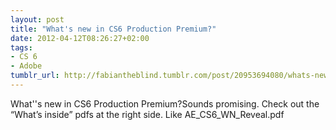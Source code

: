```yaml
---
layout: post
title: "What's new in CS6 Production Premium?"
date: 2012-04-12T08:26:27+02:00
tags:
- CS 6
- Adobe
tumblr_url: http://fabiantheblind.tumblr.com/post/20953694080/whats-new-in-cs6-production-premium
---
```

What''s new in CS6 Production Premium?Sounds promising. Check out the “What’s inside” pdfs at the right side. Like AE_CS6_WN_Reveal.pdf

